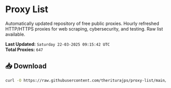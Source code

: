 # Proxy List

Automatically updated repository of free public proxies. Hourly refreshed HTTP/HTTPS proxies for web scraping, cybersecurity, and testing. Raw list available.

**Last Updated:** `Saturday 22-03-2025 09:15:42 UTC`  
**Total Proxies:** `647`

## 📥 Download
```bash
curl -O https://raw.githubusercontent.com/theriturajps/proxy-list/main/proxies.txt

